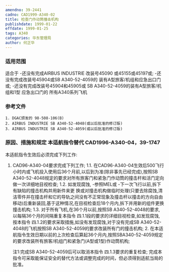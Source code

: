 ```yaml
---
amendno: 39-2441
cadno: CAD1999-A340-02
title: 检查门作动筒撞击机构
publishdate: 1999-01-22
effdate: 1999-01-25
tags: A340
categories: 华东管理局
author: 何正华
---
```


### 适用范围 
适合于 -还没有完成AIRBUS INDUSTRIE 改装号45090
或45155或45197或; -还没有完成改装号45904或SB A340-52-4059的 装有A型旅客/机组和应急出口门或;
-还没有完成改装号45904和45905或      SB A340-52-4059的装有A型旅客/机组和1型 应急出口门的
所有A340系列飞机

### 参考文件
    1. DGAC颁发的 98-508-106(B) 
    2. AIRBUS INDUSTRIE SB A340-52-4048(或以后批准的修订版) 
    3. AIRBUS INDUSTRIE SB A340-52-4059(或以后批准的修订版) 


### 原因、措施和规定 本适航指令替代 CAD1996-A340-04，39-1747 
  
本适航指令生效后必须完成下列工作: 
1. CAD96-A340-04要求完成下列工作; 
1.1. 在CAD96-A340-04生效后500飞行小时内或飞机投入使用后36个月前,以后到为准(除非事先已经完成),按照SB A340-52-4048规定的要求对所有旅客门和紧急门作动筒的撞击杆和活门定向做一次详细地目视检查; 
1.2. 如发现腐蚀, -参照MEL或           -下一次飞行以前,拆下有缺陷的撞击机构并用新件来更
换或对撞击机构做临时处理(只要去除腐蚀,清洁零件并在撞击杆和它的导轨之间没有不正常现象及撞击杆以撞击的方向自由移动)后重新装回,基于这种情况,在目视检查后18个月内,拆下并用新的组件更换撞击机构; 
1.3.
 对于所有飞机,在36个月以前,按照SB A340-52-4048的要求,以每隔36个月的间隔重复本指令
四.1.1段的要求的详细目视检查,如发现腐蚀,按本指令
四.1.2的要求采取措施,如没有发现腐蚀,对于没有完成SB A340-52-4048的飞机按照SB A340-52-4059的要求改装所有门的撞击机构; 
    2. 在本适航指令生效日期以前的上次检查后算起36个月内,按照SBA340-52-4059规定的要求改装所有旅客/机组门和紧急门(A型或1型)作动筒机构; 

    注1:完成SB A340-52-4059后可以取消本指令
四.1.3要求的重复检查;     完成本指令可采取能保证安全的替代方法或调整完成的时间，但必须得到适航当局的批准。
